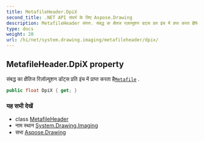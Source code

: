 ```yaml
---
title: MetafileHeader.DpiX
second_title: .NET API संदर्भ के लिए Aspose.Drawing
description: MetafileHeader संपत्त. संबद्ध क क्षैतज रज़ल्यूशन डट्स प्रत इंच में प्रप्त करत हैMetafile .
type: docs
weight: 20
url: /hi/net/system.drawing.imaging/metafileheader/dpix/
---
```

## MetafileHeader.DpiX property

संबद्ध का क्षैतिज रिज़ॉल्यूशन डॉट्स प्रति इंच में प्राप्त करता है[`Metafile`](../../metafile/) .

```csharp
public float DpiX { get; }
```

### यह सभी देखें

* class [MetafileHeader](../)
* नाम स्थान [System.Drawing.Imaging](../../metafileheader/)
* सभा [Aspose.Drawing](../../../)


